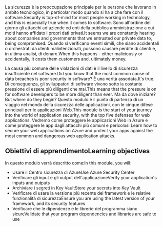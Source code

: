 <span data-ttu-id="99271-101">La sicurezza è la preoccupazione principale per le persone che lavorano in ambito tecnologico, in particolar modo quando si ha a che fare con il software.</span><span class="sxs-lookup"><span data-stu-id="99271-101">Security is top-of-mind for most people working in technology, and this is especially true when it comes to software.</span></span> <span data-ttu-id="99271-102">Sono all'ordine del giorno gli attacchi ad aziende ed enti della pubblica amministrazione a cui molti hanno affidato i propri dati privati.</span><span class="sxs-lookup"><span data-stu-id="99271-102">It seems we are constantly hearing about companies and governments that we entrusted our private data to, being compromised.</span></span> <span data-ttu-id="99271-103">Quando si verificano eventi simili, che siano accidentali o orchestrati da utenti malintenzionati, possono causare perdite di clienti e, in ultima analisi, di denaro.</span><span class="sxs-lookup"><span data-stu-id="99271-103">When this happens - either maliciously or accidentally, it costs them customers and, ultimately money.</span></span>

<span data-ttu-id="99271-104">La causa più comune delle violazioni di dati è il livello di sicurezza insufficiente nel software.</span><span class="sxs-lookup"><span data-stu-id="99271-104">Did you know that the most common cause of data breaches is poor security in software?</span></span> <span data-ttu-id="99271-105">È una verità assodata.</span><span class="sxs-lookup"><span data-stu-id="99271-105">It's true.</span></span>  <span data-ttu-id="99271-106">Di conseguenza, gli sviluppatori di software vivono sotto la costante pressione di essere più diligenti che mai.</span><span class="sxs-lookup"><span data-stu-id="99271-106">This means that the pressure is on for software developers to be more diligent than ever.</span></span> <span data-ttu-id="99271-107">Ma da dove iniziare?</span><span class="sxs-lookup"><span data-stu-id="99271-107">But where do they begin?</span></span> <span data-ttu-id="99271-108">Questo modulo è il punto di partenza di un viaggio nel mondo della sicurezza delle applicazioni, con le cinque difese principali per le applicazioni Web.</span><span class="sxs-lookup"><span data-stu-id="99271-108">This module is the start of your journey into the world of application security, with the top five defenses for web applications.</span></span> <span data-ttu-id="99271-109">Vedremo come proteggere le applicazioni Web in Azure e come proteggere le app dagli attacchi più comuni e pericolosi.</span><span class="sxs-lookup"><span data-stu-id="99271-109">Learn how to secure your web applications on Azure and protect your apps against the most common and dangerous web application attacks.</span></span>

## <a name="learning-objectives"></a><span data-ttu-id="99271-110">Obiettivi di apprendimento</span><span class="sxs-lookup"><span data-stu-id="99271-110">Learning objectives</span></span>

<span data-ttu-id="99271-111">In questo modulo verrà descritto come:</span><span class="sxs-lookup"><span data-stu-id="99271-111">In this module, you will:</span></span>

* <span data-ttu-id="99271-112">Usare il Centro sicurezza di Azure</span><span class="sxs-lookup"><span data-stu-id="99271-112">Use Azure Security Center</span></span>
* <span data-ttu-id="99271-113">Verificare gli input e gli output dell'applicazione</span><span class="sxs-lookup"><span data-stu-id="99271-113">Verify your application's inputs and outputs</span></span>
* <span data-ttu-id="99271-114">Archiviare i segreti in Key Vault</span><span class="sxs-lookup"><span data-stu-id="99271-114">Store your secrets into Key Vault</span></span>
* <span data-ttu-id="99271-115">Verificare di usare la versione più recente del framework e le relative funzionalità di sicurezza</span><span class="sxs-lookup"><span data-stu-id="99271-115">Ensure you are using the latest version of your framework, and its security features</span></span>
* <span data-ttu-id="99271-116">Verificare che le dipendenze e le librerie del programma siano sicure</span><span class="sxs-lookup"><span data-stu-id="99271-116">Validate that your program dependencies and libraries are safe to use</span></span>

